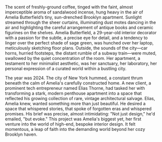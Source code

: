 The scent of freshly-ground coffee, tinged with the faint, almost imperceptible aroma of sandalwood incense, hung heavy in the air of Amelia Butterfield’s tiny, sun-drenched Brooklyn apartment.  Sunlight streamed through the sheer curtains, illuminating dust motes dancing in the air and highlighting the careful arrangement of antique books and ceramic figurines on the shelves.  Amelia Butterfield, a 29-year-old interior decorator with a passion for the subtle, a precise eye for detail, and a tendency to linger over the perfect shade of sage green, was hunched over her laptop, meticulously sketching floor plans.  Outside, the sounds of the city—car horns, hurried footsteps, the distant rumble of a subway train—were muted, swallowed by the quiet concentration of the room. Her apartment, a testament to her minimalist aesthetic, was her sanctuary, her laboratory, her personal expression of a curated world within a bustling city.  

The year was 2024.  The city of New York hummed, a constant thrum beneath the calm of Amelia's carefully constructed home.  A new client, a prominent tech entrepreneur named Elias Thorne, had tasked her with transforming a stark, modern penthouse apartment into a space that reflected his growing collection of rare, vintage architectural salvage.  Elias, Amelia knew, wanted something more than just beautiful. He desired a space that whispered stories, that spoke of forgotten eras and whispered promises.  His brief was precise, almost intimidating: "Not just design," he'd emailed, "but evoke."  This project was Amelia's biggest yet, her first venture into the world of high-end, bespoke interior design.  It felt momentous, a leap of faith into the demanding world beyond her cozy Brooklyn haven.
